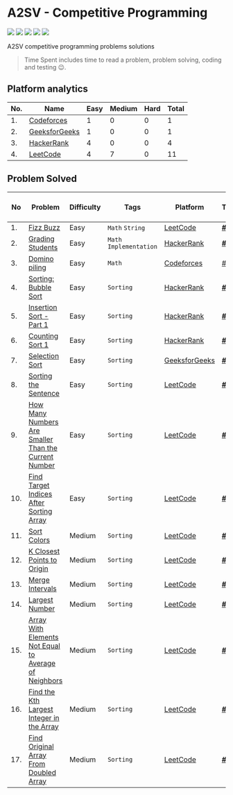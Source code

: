 # A2SV - Competitive Programming
<p align="left">
  <img src="https://img.shields.io/badge/Problem Solved-17-green?style=for-the-badge" />
  <img src="https://img.shields.io/badge/Total%20Tries-23-red?style=for-the-badge" />
  <img src="https://img.shields.io/badge/Total%20Time%20Spent-157.2 Min-blue?style=for-the-badge" />
  <img src="https://img.shields.io/badge/16-yellow?style=for-the-badge&logo=python" />
  <img src="https://img.shields.io/badge/1-teal?style=for-the-badge&logo=cplusplus" />
</p>
A2SV competitive programming problems solutions

> Time Spent includes time to read a problem, problem solving, coding and testing :wink:.

## Platform analytics
| No. | Name | Easy | Medium | Hard | Total |
| --- | ---- | ---- | ------ | ---- | ----- |
| 1. | [Codeforces](https://codeforces.com/pofile/wende) | 1 | 0 | 0 | 1 |
| 2. | [GeeksforGeeks](https://auth.geeksforgeeks.org/user/wendiradame/) | 1 | 0 | 0 | 1 |
| 3. | [HackerRank](https://www.hackerrank.com/Wendirad) | 4 | 0 | 0 | 4 |
| 4. | [LeetCode](https://leetcode.com/Wendirad) | 4 | 7 | 0 | 11 |

## Problem Solved

| No | Problem | Difficulty | Tags | Platform | Tries | Time Spent (Min) | Programming Language |
| -- | ----- | ----| --------| ----- | ----- | ---------- | -------------------- |
| 1. | [Fizz Buzz](https://leetcode.com/problems/fizz-buzz/) | Easy | `Math` `String` | [LeetCode](#platform-analytics) | [**#1**](https://github.com/wendirad/competitive-programming/blob/main/leetcode/easy/fizz-buzz.py) | 0.2 | Python |
| 2. | [Grading Students](https://www.hackerrank.com/challenges/grading/problem)| Easy | `Math` `Implementation` | [HackerRank](#platform-analytics) | [**#1**](https://github.com/wendirad/competitive-programming/blob/main/hackerrank/easy/grading.py) | 6 | Python |
| 3. | [Domino piling](https://codeforces.com/problemset/problem/50/A) | Easy | `Math` | [Codeforces](#platform-analytics) | [#1](https://github.com/wendirad/competitive-programming/blob/main/codeforces/easy/domino-piling.py) | 10 | Python |
| 4. | [Sorting: Bubble Sort](https://www.hackerrank.com/challenges/ctci-bubble-sort/problem) | Easy | `Sorting` | [HackerRank](#platform-analytics)  | [**#1**](https://github.com/wendirad/competitive-programming/blob/main/hackerrank/easy/ctci-bubble-sort.cpp) | 5 | C++ |
| 5. | [Insertion Sort - Part 1](https://www.hackerrank.com/challenges/insertionsort1/problem) | Easy | `Sorting` | [HackerRank](#platform-analytics) | [**#1**](https://github.com/wendirad/competitive-programming/blob/main/hackerrank/easy/insertionsort1.py) | 11 | Python |
| 6. | [Counting Sort 1](https://www.hackerrank.com/challenges/countingsort1/problem) | Easy | `Sorting` | [HackerRank](#platform-analytics) | [**#2**](https://github.com/wendirad/competitive-programming/blob/main/hackerrank/easy/countingsort1.py) | 5 | Python |
| 7. | [Selection Sort](https://practice.geeksforgeeks.org/problems/selection-sort/1) | Easy | `Sorting` | [GeeksforGeeks](#platform-analytics) | [**#1**](https://github.com/wendirad/competitive-programming/blob/main/geeksforgeeks/easy/selection-sort.py) | 2 | Python |
| 8. | [Sorting the Sentence](https://leetcode.com/problems/sorting-the-sentence/) | Easy | `Sorting` | [LeetCode](#platform-analytics) | [**#1**](https://github.com/wendirad/competitive-programming/blob/main/leetcode/easy/sorting-the-sentence.py) | 3 | Python |
| 9. | [How Many Numbers Are Smaller Than the Current Number](https://leetcode.com/problems/how-many-numbers-are-smaller-than-the-current-number/) | Easy | `Sorting` | [LeetCode](#platform-analytics) | [**#1**](https://github.com/wendirad/competitive-programming/blob/main/leetcode/easy/how-many-numbers-are-smaller-than-the-current-number.py) | 2 | Python |
| 10. | [Find Target Indices After Sorting Array](https://leetcode.com/problems/find-target-indices-after-sorting-array/) | Easy | `Sorting` | [LeetCode](#platform-analytics) | [**#1**](https://github.com/wendirad/competitive-programming/blob/main/leetcode/easy/find-target-indices-after-sorting-array.py) | 2 | Python |
| 11. | [Sort Colors](https://leetcode.com/problems/sort-colors/) | Medium | `Sorting` | [LeetCode](#platform-analytics) | [**#1**](https://github.com/wendirad/competitive-programming/blob/main/leetcode/medium/sort-colors.py) | 5 | Python |
| 12. | [K Closest Points to Origin](https://leetcode.com/problems/k-closest-points-to-origin/) | Medium | `Sorting` | [LeetCode](#platform-analytics) | [**#1**](https://github.com/wendirad/competitive-programming/blob/main/leetcode/medium/k-closest-points-to-origin.py) | 2 | Python |
| 13. | [Merge Intervals](https://leetcode.com/problems/merge-intervals/) | Medium | `Sorting` | [LeetCode](#platform-analytics) | [**#2**](https://github.com/wendirad/competitive-programming/blob/main/leetcode/medium/merge-intervals.py) | 8 | Python |
| 14. | [Largest Number](https://leetcode.com/problems/largest-number/) | Medium | `Sorting` | [LeetCode](#platform-analytics) | [**#4**](https://github.com/wendirad/competitive-programming/blob/main/leetcode/medium/largest-number.py) | 57 | Python |
| 15. | [Array With Elements Not Equal to Average of Neighbors](https://leetcode.com/problems/array-with-elements-not-equal-to-average-of-neighbors/) | Medium | `Sorting` | [LeetCode](#platform-analytics) | [**#2**](https://github.com/wendirad/competitive-programming/blob/main/leetcode/medium/array-with-elements-not-equal-to-average-of-neighbors.py) | 22 | Python |
| 16. | [Find the Kth Largest Integer in the Array](https://leetcode.com/problems/find-the-kth-largest-integer-in-the-array/) | Medium | `Sorting` | [LeetCode](#platform-analytics) | [**#1**](https://github.com/wendirad/competitive-programming/blob/main/leetcode/medium/find-the-kth-largest-integer-in-the-array.py) | 2 | Python |
| 17. | [Find Original Array From Doubled Array](https://leetcode.com/problems/find-original-array-from-doubled-array/) | Medium | `Sorting` | [LeetCode](#platform-analytics) | [**#1**](https://github.com/wendirad/competitive-programming/blob/main/leetcode/medium/find-original-array-from-doubled-array.py) | 15 | Python |
